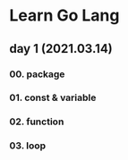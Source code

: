 # Learn Go Lang

## day 1 (2021.03.14)

### 00. package

### 01. const & variable

### 02. function

### 03. loop